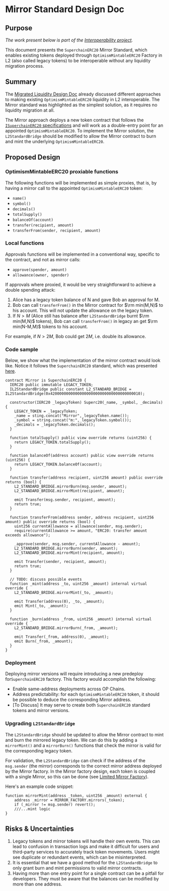 # Mirror Standard Design Doc

## Purpose

_The work present below is part of the [Interoperability project](https://github.com/ethereum-optimism/optimism/issues/10899)._

This document presents the `SuperchainERC20` Mirror Standard, which enables existing tokens deployed through `OptimismMintableERC20` Factory in L2 (also called legacy tokens) to be interoperable without any liquidity migration process.

## Summary

The [Migrated Liquidity Design Doc](https://github.com/ethereum-optimism/design-docs/pull/35) already discussed different approaches to making existing `OptimismMintableERC20` liquidity in L2 interoperable. The Mirror standard was highlighted as the simplest solution, as it requires no liquidity migration at all.

The Mirror approach deploys a new token contract that follows the [`ISuperchainERC20` specifications](https://github.com/ethereum-optimism/specs/pull/257) and will work as a double-entry point for an appointed `OptimismMintableERC20`. To implement the Mirror solution, the `L2StandardBridge` should be modified to allow the Mirror contract to burn and mint the underlying `OptimismMintableERC20`.

## Proposed Design

### OptimismMintableERC20 proxiable functions

The following functions will be implemented as simple proxies, that is, by having a mirror call to the appointed `OptimismMintableERC20` token:

- `name()`
- `symbol()`
- `decimals()`
- `totalSupply()`
- `balanceOf(account)`
- `transfer(recipient, amount)`
- `transferFrom(sender, recipient, amount)`

### Local functions

Approvals functions will be implemented in a conventional way, specific to the contract, and not as mirror calls:

- `approve(spender, amount)`
- `allowance(owner, spender)`

If approvals where proxied, it would be very straightforward to achieve a double spending attack:

1. Alice has a legacy token balance of N and gave Bob an approval for M.
2. Bob can call `transferFrom()` in the Mirror contract for $\rm min(M,N)$ to his account. This will not update the allowance on the legacy token.
3. If $N>M$ (Alice still has balance after `L2StandardBridge` burnt $\rm min(M,N)$ tokens), Bob can call `transferFrom()` in legacy an get $\rm min(N-M,M)$ tokens to his account.

For example, if $N>2M$, Bob could get $2M$, i.e. double its allowance.

### Code sample

Below, we show what the implementation of the mirror contract would look like. Notice it follows the `SuperchainERC20` standard, which was presented [here](https://github.com/ethereum-optimism/specs/pull/257).

```solidity
contract Mirror is SuperchainERC20 {
  IERC20 public immutable LEGACY_TOKEN;
  IL2StandardBridge public constant L2_STANDARD_BRIDGE = IL2StandardBridge(0x4200000000000000000000000000000000000010);

  constructor(IERC20 _legacyToken) Superc20(_name, _symbol, _decimals) {
    LEGACY_TOKEN = _legacyToken;
    _name = sting.concat("Mirror",_legacyToken.name());
    _symbol = string.concat("m:",_legacyToken.symbol());
    _decimals = _legacyToken.decimals();
  }

  function totalSupply() public view override returns (uint256) {
    return LEGACY_TOKEN.totalSupply();
  }

  function balanceOf(address account) public view override returns (uint256) {
    return LEGACY_TOKEN.balanceOf(account);
  }

  function transfer(address recipient, uint256 amount) public override returns (bool) {
    L2_STANDARD_BRIDGE.mirrorBurn(msg.sender, amount);
    L2_STANDARD_BRIDGE.mirrorMint(recipient, amount);

    emit Transfer(msg.sender, recipient, amount);
    return true;
  }

  function transferFrom(address sender, address recipient, uint256 amount) public override returns (bool) {
    uint256 currentAllowance = allowance(sender, msg.sender);
    require(currentAllowance >= amount, "ERC20: transfer amount exceeds allowance");

    _approve(sender, msg.sender, currentAllowance - amount);
    L2_STANDARD_BRIDGE.mirrorBurn(sender, amount);
    L2_STANDARD_BRIDGE.mirrorMint(recipient, amount);

    emit Transfer(sender, recipient, amount);
    return true;
  }

  // TODO: discuss possible events
  function _mint(address _to, uint256 _amount) internal virtual override {
    L2_STANDARD_BRIDGE.mirrorMint(_to, _amount);

    emit Transfer(address(0), _to, _amount);
    emit Mint(_to, _amount);
  }

  function _burn(address _from, uint256 _amount) internal virtual override {
    L2_STANDARD_BRIDGE.mirrorBurn(_from, _amount);

    emit Transfer(_from, address(0), _amount);
    emit Burn(_from, _amount);
  }
}
```

### Deployment

Deploying mirror versions will require introducing a new predeploy for`SuperchainERC20` factory. This factory would accomplish the following:

- Enable same-address deployments across OP Chains.
- Address predictability: for each `OptimismMintableERC20` token, it should be possible to deduce the corresponding Mirror address.
- [To Discuss] It may serve to create both `SuperchainERC20` standard tokens and mirror versions.

### Upgrading `L2StandardBridge`

The `L2StandardBridge` should be updated to allow the Mirror contract to mint and burn the mirrored legacy token. We can do this by adding a `mirrorMint()` and a `mirrorBurn()` functions that check the mirror is valid for the corresponding legacy token.

For validation, the `L2StandardBridge` can check if the address of the `msg.sender` (the mirror) corresponds to the correct mirror address deployed by the Mirror factory. In the Mirror factory design, each token is coupled with a single Mirror, so this can be done (see [Limited Mirror Factory](https://github.com/ethereum-optimism/design-docs/pull/37)).

Here's an example code snippet:

```solidity
function mirrorMint(address _token, uint256 _amount) external {
	address _mirror = MIRROR_FACTORY.mirrors(_token);
	if (_mirror != msg.sender) revert();
	///...mint logic
}
```

## Risks & Uncertainties

1. Legacy tokens and mirror tokens will handle their own events. This can lead to confusion in transaction logs and make it difficult for users and third-party services to accurately track token movements. Users might see duplicate or redundant events, which can be misinterpreted.
2. It is essential that we have a good method for the `L2StandardBridge` to only grant burn and mint permissions to valid mirror contracts.
3. Having more than one entry point for a single contract can be a pitfall for developers. They must be aware that the balances can be modified by more than one address.
